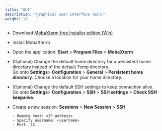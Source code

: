 ```yaml
---
title: "GUI"
description: "graphical user interface (Win)"
weight: 10
---
```


- Download [MobaXterm free Installer edition (Win)](https://mobaxterm.mobatek.net/)

  

- Install MobaXterm

  

- Open the application: **Start** > **Program Files** > **MobaXterm**

  

- (Optional) Change the default home directory for a persistent home directory instead of the default Temp directory. <br>Go onto **Settings**> **Configuration** > **General** > **Persistent home directory**. Choose a location for your home directory.

  

- (Optional) Change the default SSH settings to keep connection alive. <br>Go onto **Settings**> **Configuration** > **SSH** > **SSH settings** > **Check SSH keepalive**.

  

- Create a new session: **Sessions** > **New Session** > **SSH**

  ```
  - Remote host: <IP_address>
  - Specify username: <username>
  - Port: 22
  ```
